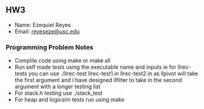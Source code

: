 ## HW3
 
 - Name: Ezequiel Reyes
 - Email: reyeseze@usc.edu

### Programming Problem Notes
- Complile code using make or make all
- Run self made tests using the executable name and inputs
ie for llrec-tests you can use ./llrec-test llrec-test1.in llrec-test2.in
as llpivot will take the first argument and I have designed llfilter to take 
in the second argument with a longer testing list
- For stack.h testing use ./stack_test
- For heap and logicsim tests run using make
